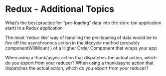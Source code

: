# Redux - Additional Topics


What’s the best practice for “pre-loading” data into the store (on application start) in a Redux application

 The most 'redux-like' way of handling the pre-loading of data would be to fire off the asynchronous action in the lifecycle method (probably componentWillMount ) of a Higher Order Component that wraps your app


When using a thunk/async action that dispatches the actual action, which do you export from your reducer?
When using a thunk/async action that dispatches the actual action, which do you export from your reducer?